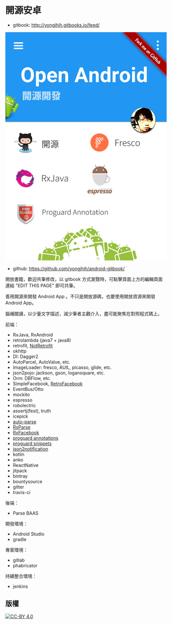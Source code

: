 # 開源安卓

* gitbook: http://yongjhih.gitbooks.io/feed/

[![](cover.jpg)](http://yongjhih.gitbooks.io/feed/)

<!--
<img src="cover.jpg" style="border: 1px solid black !important" />

<img src="cover.jpg" border="1" />
-->

* github: https://github.com/yongjhih/android-gitbook/

開放書籍，歡迎共筆修改，以 gitbook 方式瀏覽時，可點擊頁面上方的編輯頁面連結 "EDIT THIS PAGE" 即可共筆。

善用開源來開發 Android App 。不只是開放源碼，也要使用開放資源來開發 Android App。

腦補閱讀，以少量文字描述，減少筆者主觀介入，盡可能聚焦在對照程式碼上。

前端：

* RxJava, RxAndroid
* retrolambda (java7 + java8)
* retrofit, [NotRetrofit](https://github.com/yongjhih/NotRetrofit)
* okhttp
* DI: Dagger2
* AutoParcel, AutoValue, etc.
* ImageLoader: fresco, AUIL, picasso, glide, etc.
* json2pojo: jackson, gson, logansquare, etc.
* Orm: DBFlow, etc.
* SimpleFacebook, [RetroFacebook](https://github.com/yongjhih/RetroFacebook)
* EventBus/Otto
* mockito
* espresso
* robolectric
* assertj(fest), truth
* icepick
* [auto-parse](https://github.com/yongjhih/auto-parse)
* [RxParse](https://github.com/yongjhih/RxParse)
* [RxFacebook](https://github.com/yongjhih/RxFacebook)
* [proguard annotations](https://github.com/yongjhih/proguard-annotations)
* [proguard snippets](https://github.com/yongjhih/proguard-snippets)
* [json2notification](https://github.com/8tory/json2notification)
* kotlin
* anko
* ReactNative
* jitpack
* bintray
* bountysource
* gitter
* travis-ci

後端：

* Parse BAAS

開發環境：

* Android Studio
* gradle

專案環境：

* gitlab
* phabricator

持續整合環境：

* jenkins

## 版權

[![CC-BY 4.0](http://creativecommons.tw/sites/creativecommons.tw/files/cc-by.png)](https://creativecommons.org/licenses/by/4.0/legalcode.txt)
